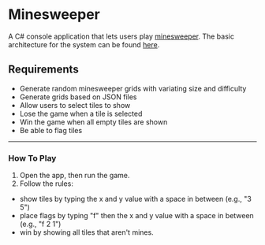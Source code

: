 # Minesweeper

A C# console application that lets users play [minesweeper](https://en.wikipedia.org/wiki/Minesweeper_(video_game)). 
The basic architecture for the system can be found [here](https://github.com/MarioSinovcic/Minesweeper/wiki).

## Requirements

- Generate random minesweeper grids with variating size and difficulty
- Generate grids based on JSON files
- Allow users to select tiles to show
- Lose the game when a tile is selected
- Win the game when all empty tiles are shown
- Be able to flag tiles

------
### How To Play

1. Open the app, then run the game.
2. Follow the rules:
 - show tiles by typing the x and y value with a space in between (e.g., "3 5")
 - place flags by typing "f" then the x and y value with a space in between (e.g., "f 2 1")
 - win by showing all tiles that aren't mines.
